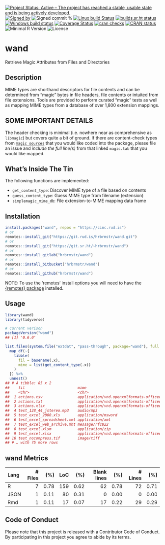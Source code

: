 
[![Project Status: Active – The project has reached a stable, usable
state and is being actively
developed.](https://www.repostatus.org/badges/latest/active.svg)](https://www.repostatus.org/#active)
[![Signed
by](https://img.shields.io/badge/Keybase-Verified-brightgreen.svg)](https://keybase.io/hrbrmstr)
![Signed commit
%](https://img.shields.io/badge/Signed_Commits-100%25-lightgrey.svg)
[![Linux build
Status](https://travis-ci.org/hrbrmstr/wand.svg?branch=master)](https://travis-ci.org/hrbrmstr/wand)
[![builds.sr.ht
status](https://builds.sr.ht/~hrbrmstr/wand.svg)](https://builds.sr.ht/~hrbrmstr/wand?)
[![Windows build
status](https://ci.appveyor.com/api/projects/status/github/hrbrmstr/wand?svg=true)](https://ci.appveyor.com/project/hrbrmstr/wand)
[![Coverage
Status](https://codecov.io/gh/hrbrmstr/wand/branch/master/graph/badge.svg)](https://codecov.io/gh/hrbrmstr/wand)
[![cran
checks](https://cranchecks.info/badges/worst/wand)](https://cranchecks.info/pkgs/wand)
[![CRAN
status](https://www.r-pkg.org/badges/version/wand)](https://www.r-pkg.org/pkg/wand)
![Minimal R
Version](https://img.shields.io/badge/R%3E%3D-3.2.0-blue.svg)
![License](https://img.shields.io/badge/License-MIT-blue.svg)

# wand

Retrieve Magic Attributes from Files and Directories

## Description

MIME types are shorthand descriptors for file contents and can be
determined from “magic” bytes in file headers, file contents or intuited
from file extensions. Tools are provided to perform curated “magic”
tests as well as mapping MIME types from a database of over 1,800
extension mappings.

## SOME IMPORTANT DETAILS

The header checking is minimal (i.e. nowhere near as comprehensive as
`libmagic`) but covers quite a bit of ground. If there are content-check
types from [`magic
sources`](https://github.com/threatstack/libmagic/tree/master/magic/)
that you would like coded into the package, please file an issue and
*include the full line(s)* from that linked `magic.tab` that you would
like mapped.

## What’s Inside The Tin

The following functions are implemented:

  - `get_content_type`: Discover MIME type of a file based on contents
  - `guess_content_type`: Guess MIME type from filename (extension)
  - `simplemagic_mime_db`: File extension-to-MIME mapping data frame

## Installation

``` r
install.packages("wand", repos = "https://cinc.rud.is")
# or
remotes::install_git("https://git.rud.is/hrbrmstr/wand.git")
# or
remotes::install_git("https://git.sr.ht/~hrbrmstr/wand")
# or
remotes::install_gitlab("hrbrmstr/wand")
# or
remotes::install_bitbucket("hrbrmstr/wand")
# or
remotes::install_github("hrbrmstr/wand")
```

NOTE: To use the ‘remotes’ install options you will need to have the
[{remotes} package](https://github.com/r-lib/remotes) installed.

## Usage

``` r
library(wand)
library(tidyverse)

# current verison
packageVersion("wand")
## [1] '0.6.0'
```

``` r
list.files(system.file("extdat", "pass-through", package="wand"), full.names=TRUE) %>% 
  map_df(~{
    tibble(
      fil = basename(.x),
      mime = list(get_content_type(.x))
    )
  }) %>% 
  unnest()
## # A tibble: 85 x 2
##    fil                        mime                                                             
##    <chr>                      <chr>                                                            
##  1 actions.csv                application/vnd.openxmlformats-officedocument.spreadsheetml.sheet
##  2 actions.txt                application/vnd.openxmlformats-officedocument.spreadsheetml.sheet
##  3 actions.xlsx               application/vnd.openxmlformats-officedocument.spreadsheetml.sheet
##  4 test_128_44_jstereo.mp3    audio/mp3                                                        
##  5 test_excel_2000.xls        application/msword                                               
##  6 test_excel_spreadsheet.xml application/xml                                                  
##  7 test_excel_web_archive.mht message/rfc822                                                   
##  8 test_excel.xlsm            application/zip                                                  
##  9 test_excel.xlsx            application/vnd.openxmlformats-officedocument.spreadsheetml.sheet
## 10 test_nocompress.tif        image/tiff                                                       
## # … with 75 more rows
```

## wand Metrics

| Lang | \# Files |  (%) | LoC |  (%) | Blank lines |  (%) | \# Lines |  (%) |
| :--- | -------: | ---: | --: | ---: | ----------: | ---: | -------: | ---: |
| R    |        7 | 0.78 | 159 | 0.62 |          62 | 0.78 |       72 | 0.71 |
| JSON |        1 | 0.11 |  80 | 0.31 |           0 | 0.00 |        0 | 0.00 |
| Rmd  |        1 | 0.11 |  17 | 0.07 |          17 | 0.22 |       29 | 0.29 |

## Code of Conduct

Please note that this project is released with a Contributor Code of
Conduct. By participating in this project you agree to abide by its
terms.
